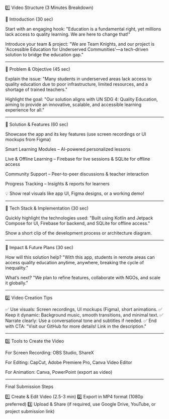 

1️⃣ Video Structure (3 Minutes Breakdown)

🔹 Introduction (30 sec)

Start with an engaging hook:
"Education is a fundamental right, yet millions lack access to quality learning. We are here to change that!"

Introduce your team & project:
"We are Team Knights, and our project is 'Accessible Education for Underserved Communities'—a tech-driven solution to bridge the education gap."



---

🔹 Problem & Objective (45 sec)

Explain the issue:
"Many students in underserved areas lack access to quality education due to poor infrastructure, limited resources, and a shortage of trained teachers."

Highlight the goal:
"Our solution aligns with UN SDG 4: Quality Education, aiming to provide an innovative, scalable, and accessible learning experience for all."



---

🔹 Solution & Features (60 sec)

Showcase the app and its key features (use screen recordings or UI mockups from Figma)

Smart Learning Modules – AI-powered personalized lessons

Live & Offline Learning – Firebase for live sessions & SQLite for offline access

Community Support – Peer-to-peer discussions & teacher interaction

Progress Tracking – Insights & reports for learners



💡 Show real visuals like app UI, Figma designs, or a working demo!


---

🔹 Tech Stack & Implementation (30 sec)

Quickly highlight the technologies used:
"Built using Kotlin and Jetpack Compose for UI, Firebase for backend, and SQLite for offline access."

Show a short clip of the development process or architecture diagram.



---

🔹 Impact & Future Plans (30 sec)

How will this solution help?
"With this app, students in remote areas can access quality education anytime, anywhere, breaking the cycle of inequality."

What’s next?
"We plan to refine features, collaborate with NGOs, and scale it globally."



---

2️⃣ Video Creation Tips

✅ Use visuals: Screen recordings, UI mockups (Figma), short animations.
✅ Keep it dynamic: Background music, smooth transitions, and minimal text.
✅ Narrate clearly: Use a conversational tone and subtitles if needed.
✅ End with CTA: "Visit our GitHub for more details! Link in the description."


---

3️⃣ Tools to Create the Video

For Screen Recording: OBS Studio, ShareX

For Editing: CapCut, Adobe Premiere Pro, Canva Video Editor

For Animation: Canva, PowerPoint (export as video)



---

Final Submission Steps

1️⃣ Create & Edit Video (2.5-3 min)
2️⃣ Export in MP4 format (1080p preferred)
3️⃣ Upload & Share (if required, use Google Drive, YouTube, or project submission link)
